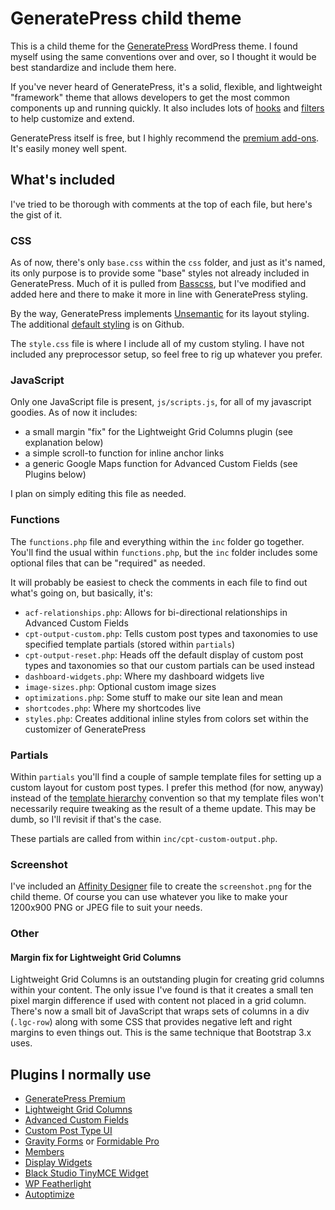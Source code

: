# GeneratePress child theme

This is a child theme for the [GeneratePress](https://generatepress.com/) WordPress theme. I found myself using the same conventions over and over, so I thought it would be best standardize and include them here.

If you've never heard of GeneratePress, it's a solid, flexible, and lightweight "framework" theme that allows developers to get the most common components up and running quickly. It also includes lots of [hooks](https://generatepress.com/knowledgebase/hook-list/) and [filters](https://generatepress.com/knowledgebase/filter-list/) to help customize and extend.

GeneratePress itself is free, but I highly recommend the [premium add-ons](https://generatepress.com/premium/). It's easily money well spent.

## What's included

I've tried to be thorough with comments at the top of each file, but here's the gist of it.

### CSS

As of now, there's only `base.css` within the `css` folder, and just as it's named, its only purpose is to provide some "base" styles not already included in GeneratePress. Much of it is pulled from [Basscss](http://basscss.com/), but I've modified and added here and there to make it more in line with GeneratePress styling.

By the way, GeneratePress implements [Unsemantic](http://unsemantic.com/) for its layout styling. The additional [default styling](https://github.com/tomusborne/generatepress/blob/master/style.unmin.css) is on Github.

The `style.css` file is where I include all of my custom styling. I have not included any preprocessor setup, so feel free to rig up whatever you prefer.

### JavaScript

Only one JavaScript file is present, `js/scripts.js`, for all of my javascript goodies. As of now it includes:

- a small margin "fix" for the Lightweight Grid Columns plugin (see explanation below)
- a simple scroll-to function for inline anchor links
- a generic Google Maps function for Advanced Custom Fields (see Plugins below)

I plan on simply editing this file as needed.

### Functions

The `functions.php` file and everything within the `inc` folder go together. You'll find the usual within `functions.php`, but the `inc` folder includes some optional files that can be "required" as needed.

It will probably be easiest to check the comments in each file to find out what's going on, but basically, it's:

- `acf-relationships.php`: Allows for bi-directional relationships in Advanced Custom Fields
- `cpt-output-custom.php`: Tells custom post types and taxonomies to use specified template partials (stored within `partials`)
- `cpt-output-reset.php`: Heads off the default display of custom post types and taxonomies so that our custom partials can be used instead
- `dashboard-widgets.php`: Where my dashboard widgets live
- `image-sizes.php`: Optional custom image sizes
- `optimizations.php`: Some stuff to make our site lean and mean
- `shortcodes.php`: Where my shortcodes live
- `styles.php`: Creates additional inline styles from colors set within the customizer of GeneratePress

### Partials

Within `partials` you'll find a couple of sample template files for setting up a custom layout for custom post types. I prefer this method (for now, anyway) instead of the [template hierarchy](https://developer.wordpress.org/themes/basics/template-hierarchy/) convention so that my template files won't necessarily require tweaking as the result of a theme update. This may be dumb, so I'll revisit if that's the case.

These partials are called from within `inc/cpt-custom-output.php`.

### Screenshot

I've included an [Affinity Designer](https://affinity.serif.com/en-us/) file to create the `screenshot.png` for the child theme. Of course you can use whatever you like to make your 1200x900 PNG or JPEG file to suit your needs.

### Other

#### Margin fix for Lightweight Grid Columns

Lightweight Grid Columns is an outstanding plugin for creating grid columns within your content. The only issue I've found is that it creates a small ten pixel margin difference if used with content not placed in a grid column. There's now a small bit of JavaScript that wraps sets of columns in a div (`.lgc-row`) along with some CSS that provides negative left and right margins to even things out. This is the same technique that Bootstrap 3.x uses.

## Plugins I normally use

- [GeneratePress Premium](https://generatepress.com/premium/)
- [Lightweight Grid Columns](https://wordpress.org/plugins/lightweight-grid-columns/)
- [Advanced Custom Fields](https://www.advancedcustomfields.com/)
- [Custom Post Type UI](https://wordpress.org/plugins/custom-post-type-ui/)
- [Gravity Forms](http://www.gravityforms.com/) or [Formidable Pro](https://formidablepro.com/)
- [Members](https://wordpress.org/plugins/members/)
- [Display Widgets](https://wordpress.org/plugins/display-widgets/)
- [Black Studio TinyMCE Widget](https://wordpress.org/plugins/black-studio-tinymce-widget/)
- [WP Featherlight](https://wordpress.org/plugins/wp-featherlight/)
- [Autoptimize](https://wordpress.org/plugins/autoptimize/)
